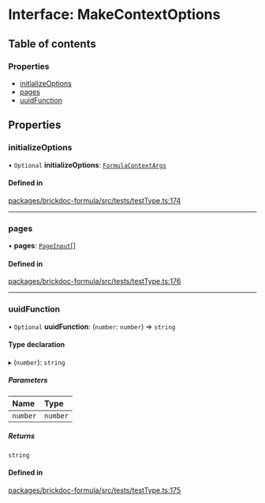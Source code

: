 # Interface: MakeContextOptions

## Table of contents

### Properties

- [initializeOptions](MakeContextOptions.md#initializeoptions)
- [pages](MakeContextOptions.md#pages)
- [uuidFunction](MakeContextOptions.md#uuidfunction)

## Properties

### <a id="initializeoptions" name="initializeoptions"></a> initializeOptions

• `Optional` **initializeOptions**: [`FormulaContextArgs`](FormulaContextArgs.md)

#### Defined in

[packages/brickdoc-formula/src/tests/testType.ts:174](https://github.com/brickdoc/brickdoc/blob/main/packages/brickdoc-formula/src/tests/testType.ts#L174)

___

### <a id="pages" name="pages"></a> pages

• **pages**: [`PageInput`](PageInput.md)[]

#### Defined in

[packages/brickdoc-formula/src/tests/testType.ts:176](https://github.com/brickdoc/brickdoc/blob/main/packages/brickdoc-formula/src/tests/testType.ts#L176)

___

### <a id="uuidfunction" name="uuidfunction"></a> uuidFunction

• `Optional` **uuidFunction**: (`number`: `number`) => `string`

#### Type declaration

▸ (`number`): `string`

##### Parameters

| Name | Type |
| :------ | :------ |
| `number` | `number` |

##### Returns

`string`

#### Defined in

[packages/brickdoc-formula/src/tests/testType.ts:175](https://github.com/brickdoc/brickdoc/blob/main/packages/brickdoc-formula/src/tests/testType.ts#L175)
